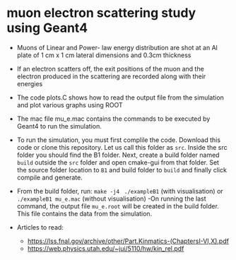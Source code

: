 # muon electron scattering study using Geant4

- Muons of Linear and Power- law energy distribution are shot at an Al  plate of 1 cm x 1 cm lateral dimensions and 0.3cm thickness
- If an electron scatters off, the exit positions of the muon and the electron produced in the scattering are recorded along with their energies 
- The code plots.C shows how to read the output file from the simulation and plot various graphs using ROOT
- The mac file mu_e.mac contains the commands to be executed by Geant4 to run the simulation.
- To run the simulation, you must first complile the code. Download this code or clone this repository. Let us call this folder as ```src```. Inside the src folder you should find the B1 folder.  Next, create a build folder named ```build``` outside the ```src``` folder and open cmake-gui from that folder. Set the source folder location to ```B1``` and build folder to ```build``` and finally click compile and generate.
- From the build folder, run:
```make -j4 ```
```./exampleB1``` (with visualisation) or
```./exampleB1 mu_e.mac``` (without visualisation)
-On running the last command, the output file ```mu_e.root``` will be created in the build folder. This file contains the data from the simulation.

- Articles to read:
    - https://lss.fnal.gov/archive/other/Part.Kinmatics-(ChaptersI-VI,X).pdf
    - https://web.physics.utah.edu/~jui/5110/hw/kin_rel.pdf
